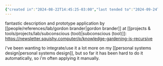 ```yaml
---
{"created in":"2024-08-22T14:45:25-03:00","last tended to":"2024-09-24T16:15:12-03:00","tags":["patterns","knowledgemanagement","🌱"],"dg-publish":true,"notestage":["🌱"],"permalink":"/patterns/active-patterns/knowledge-management/search-or-create/","dgPassFrontmatter":true,"created":"2024-08-22T14:45:25.800-03:00","updated":"2024-09-24T16:15:11.330-03:00"}
---
```


fantastic description and prototype application by [[people/references/lab/gordon brander\|gordon brander]] at [[projects & tools/projects/lab/subconscious (tool)\|subconscious (tool)]]: https://newsletter.squishy.computer/p/knowledge-gardening-is-recursive

i've been wanting to integrate/use it a lot more on my [[personal systems design\|personal systems design]], but so far it has been hard to do it automatically, so i'm often applying it manually.